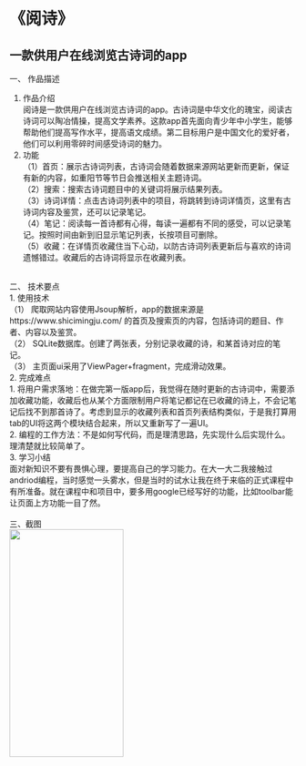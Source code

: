 # 《阅诗》
## 一款供用户在线浏览古诗词的app

一、	作品描述
1.	作品介绍</br>
阅诗是一款供用户在线浏览古诗词的app。古诗词是中华文化的瑰宝，阅读古诗词可以陶冶情操，提高文学素养。这款app首先面向青少年中小学生，能够帮助他们提高写作水平，提高语文成绩。第二目标用户是中国文化的爱好者，他们可以利用零碎时间感受诗词的魅力。</br>
2.	功能</br>
（1）首页：展示古诗词列表，古诗词会随着数据来源网站更新而更新，保证有新的内容，如重阳节等节日会推送相关主题诗词。</br>
（2）搜索：搜索古诗词题目中的关键词将展示结果列表。</br>
（3）诗词详情：点击古诗词列表中的项目，将跳转到诗词详情页，这里有古诗词内容及鉴赏，还可以记录笔记。</br>
（4）笔记：阅读每一首诗都有心得，每读一遍都有不同的感受，可以记录笔记。按照时间由新到旧显示笔记列表，长按项目可删除。</br>
（5）收藏：在详情页收藏住当下心动，以防古诗词列表更新后与喜欢的诗词遗憾错过。收藏后的古诗词将显示在收藏列表。</br>
</br>
二、	技术要点</br>
1.	使用技术</br>
（1）	爬取网站内容使用Jsoup解析，app的数据来源是https://www.shicimingju.com/ 的首页及搜索页的内容，包括诗词的题目、作者、内容以及鉴赏。</br>
（2）	SQLite数据库。创建了两张表，分别记录收藏的诗，和某首诗对应的笔记。</br>
（3）	主页面ui采用了ViewPager+fragment，完成滑动效果。</br>
2.	完成难点</br>
1.	将用户需求落地：在做完第一版app后，我觉得在随时更新的古诗词中，需要添加收藏功能，收藏后也从某个方面限制用户将笔记都记在已收藏的诗上，不会记笔记后找不到那首诗了。考虑到显示的收藏列表和首页列表结构类似，于是我打算用tab的UI将这两个模块结合起来，所以又重新写了一遍UI。</br>
2.	编程的工作方法：不是如何写代码，而是理清思路，先实现什么后实现什么。理清楚就比较简单了。</br>
3.	学习小结</br>
面对新知识不要有畏惧心理，要提高自己的学习能力。在大一大二我接触过andriod编程，当时感觉一头雾水，但是当时的试水让我在终于来临的正式课程中有所准备。就在课程中和项目中，要多用google已经写好的功能，比如toolbar能让页面上方功能一目了然。</br>
</br>
三、截图</br>
<img src="https://github.com/TangWest/ChinesePoemV2/blob/master/1.gif" width="200" height="400"/><br/>
